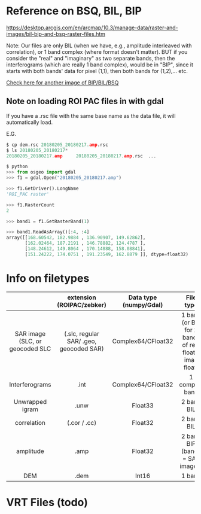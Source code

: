 
# Reference on BSQ, BIL, BIP

https://desktop.arcgis.com/en/arcmap/10.3/manage-data/raster-and-images/bil-bip-and-bsq-raster-files.htm

Note: Our files are only BIL (when we have, e.g., amplitude interleaved with correlation), or 1 band complex (where format doesn't matter).
BUT if you consider the "real" and "imaginary" as two separate bands, then the interferograms (which are really 1 band complex), would be in "BIP",
since it starts with both bands' data for pixel (1,1), then both bands for (1,2),... etc.

[Check here for another image of BIP/BIL/BSQ](https://bytebucket.org/hu-geomatics/enmap-box-idl/wiki/img/migrated/2509213088-image001.gif?rev=786971c259c9bdb49669f8fb2f66ccdee6cefe20)


## Note on loading ROI PAC files in with gdal
If you have a .rsc file with the same base name as the data file, it will automatically load.

E.G.
```python
$ cp dem.rsc 20180205_20180217.amp.rsc
$ ls 20180205_20180217*
20180205_20180217.amp     20180205_20180217.amp.rsc  ...

$ python
>>> from osgeo import gdal
>>> f1 = gdal.Open("20180205_20180217.amp")

>>> f1.GetDriver().LongName
'ROI_PAC raster'

>>> f1.RasterCount
2

>>> band1 = f1.GetRasterBand(1)

>>> band1.ReadAsArray()[:4, :4]
array([[168.60542, 182.9884 , 136.90907, 149.62862],
       [162.02464, 187.2191 , 146.78882, 124.4787 ],
       [148.24612, 149.8064 , 170.14888, 158.08841],
       [151.24222, 174.0751 , 191.23549, 162.8879 ]], dtype=float32)
```

# Info on filetypes
|                                  |         extension (ROIPAC/zebker)        | Data type (numpy/Gdal) |                         File type                        |
|:--------------------------------:|:----------------------------------------:|:----------------------:|:--------------------------------------------------------:|
|  SAR image (SLC, or geocoded SLC |  (.slc, regular SAR/ .geo, geocoded SAR) |   Complex64/CFloat32   |  1 band (or BIP for 2 bands  of real floats, imag float) |
|          Interferograms          |                   .int                   |   Complex64/CFloat32   |                      1 complex band                      |
|          Unwrapped igram         |                   .unw                   |         Float33        |                        2 band BIL                        |
|            correlation           |               (.cor / .cc)               |         Float32        |                        2 band BIL                        |
|             amplitude            |                   .amp                   |         Float32        |              2 band BIP (bands = SAR images)             |
|                DEM               |                   .dem                   |          Int16         |                         1 band                           |

# VRT Files (todo)
